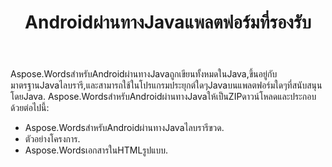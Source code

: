 ﻿---
title: Androidผ่านทางJavaแพลตฟอร์มที่รองรับ
second_title: Aspose.WordsสำหรับJava
articleTitle: Aspose.WordsสำหรับAndroidผ่านทางJavaแพลตฟอร์มที่รองรับ
linktitle: Aspose.WordsสำหรับAndroidผ่านทางJavaแพลตฟอร์มที่รองรับ
description: "Aspose.WordsสำหรับAndroidผ่านทางJavaแพลตฟอร์มที่รองรับ."
type: docs
weight: 40
url: /th/java/aspose-words-for-android-via-java-supported-platforms/
timestamp: 2024-01-27-14-07-04
---

Aspose.WordsสำหรับAndroidผ่านทางJavaถูกเขียนทั้งหมดในJava,ขึ้นอยู่กับมาตรฐานJavaไลบรารี,และสามารถใช้ในโปรแกรมประยุกต์ใดๆJavaบนแพลตฟอร์มใดๆที่สนับสนุนโดยJava. Aspose.WordsสำหรับAndroidผ่านทางJavaให้เป็นZIPดาวน์โหลดและประกอบด้วยต่อไปนี้:

- Aspose.WordsสำหรับAndroidผ่านทางJavaไลบรารีขวด.
- ตัวอย่างโครงการ.
- Aspose.WordsเอกสารในHTMLรูปแบบ.






